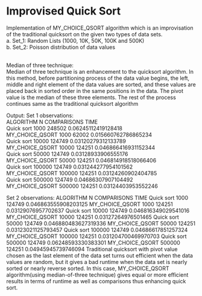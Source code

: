 # Improvised Quick Sort

Implementation of MY_CHOICE_QSORT algorithm which is an improvisation of the traditional quicksort on the given two types of data sets. </br>
a. Set_1: Random Lists (1000, 10K, 50K, 100K and 500K) </br>
b. Set_2: Poisson distribution of data values </br>
</br>

Median of three technique:</br>
Median of three technique is an enhancement to the quicksort algorithm. In this method, before partitioning process of the data value begins, the left, middle and right element of the data values are sorted, and these values are placed back in sorted order in the same positions in the data. The pivot value is the median of these three elements. The rest of the process continues same as the traditional quicksort algorithm

Output:
Set 1 observations: </br>
ALGORITHM   N COMPARISONS  TIME </br>
Quick sort   1000 248502   0.06245112419128418 </br>
MY_CHOICE_QSORT  1000 62002   0.015660762786865234 </br>
Quick sort   10000 124749   0.03120279312133789 </br>
MY_CHOICE_QSORT  10000 124251   0.046866416931152344 </br>
Quick sort   50000 124749   0.03128933906555176 </br>
MY_CHOICE_QSORT  50000 124251   0.046814918518066406 </br>
Quick sort   100000 124749   0.031244277954101562 </br>
MY_CHOICE_QSORT  100000 124251   0.03124260902404785 </br>
Quick sort   500000 124749   0.04686307907104492 </br>
MY_CHOICE_QSORT  500000 124251   0.03124403953552246 
 
Set 2 observations: ALGORITHM   N COMPARISONS  TIME Quick sort   1000 124749   0.046863555908203125 MY_CHOICE_QSORT  1000 124251   0.03129076957702637 Quick sort   10000 124749   0.046816349029541016 MY_CHOICE_QSORT  10000 124251   0.03127264976501465 Quick sort   50000 124749   0.046880483627319336 MY_CHOICE_QSORT  50000 124251   0.03123021125793457 Quick sort   100000 124749   0.04686617851257324 MY_CHOICE_QSORT  100000 124251   0.031204700469970703 Quick sort   500000 124749   0.06248593330383301 MY_CHOICE_QSORT  500000 124251   0.04945945739746094 
Traditional quicksort with pivot value chosen as the last element of the data set turns out efficient when the data values are random, but it gives a bad runtime when the data set is nearly sorted or nearly reverse sorted. In this case, MY_CHOICE_QSORT algorithm(using median-of-three technique) gives equal or more efficient results in terms of runtime as well as comparisons thus enhancing quick sort.

